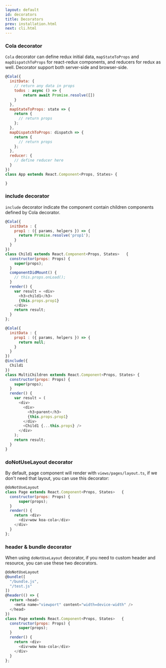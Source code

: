```yaml
---
layout: default
id: decorators
title: Decorators
prev: installation.html
next: cli.html
---
```


### Cola decorator
`Cola` decorator can define redux initial data, `mapStateToProps` and `mapDispatchToProps` for react-redux components, and reducers for redux as well. Decorator support both server-side and browser-side.

```javascript
@Cola({
  initData: {
    // return any data in props
    todos : async () => {
        return await Promise.resolve([])
    }
  },
  mapStateToProps: state => {
    return {
      // return props
    };
  },
  mapDispatchToProps: dispatch => {
    return {
      // return props
    };
  },
  reducer: {
    // define reducer here
  }
})
class App extends React.Component<Props, States> {

}
```

### include decorator
`include` decorator indicate the component contain children components defined by Cola decorator.

```javascript
@Cola({
  initData : {
    prop1 : ({ params, helpers }) => {
      return Promise.resolve('prop1');
    }
  }
})
class Child1 extends React.Component<Props, States>   {
  constructor(props: Props) {
    super(props);
  }
  componentDidMount() {
    // this.props.onLoad();
  }
  render() {
    var result = <div>
      <h3>child1</h3>
      {this.props.prop1}
    </div>
    return result;
  }
};

@Cola({
  initData : {
    prop1 : ({ params, helpers }) => {
      return null;
    }
  }
})
@include({
  Child1
})
class MultiChildren extends React.Component<Props, States> {
  constructor(props: Props) {
    super(props);
  }
  render() {
    var result = (
      <div>
        <div>
          <h3>parent</h3>
          {this.props.prop1}
        </div>
        <Child1 {...this.props} />
      </div>
    );
    return result;
  }
}
```

### doNotUseLayout decorator

By default, page component will render with `views/pages/layout.ts`, if we don't need that layout, you can use this decorator:

```javascript
@doNotUseLayout
class Page extends React.Component<Props, States>   {
  constructor(props: Props) {
      super(props);
  }
  render() {
    return <div>
      <div>wow koa-cola</div>
    </div>
  }
};
```

### header & bundle decorator

When using `doNotUseLayout` decorator, if you need to custom header and resource, you can use these two decorators.

```javascript
@doNotUseLayout
@bundle([
  "/bundle.js",
  "/test.js"
])
@header(() => {
  return <head>
    <meta name="viewport" content="width=device-width" />
  </head>
})
class Page extends React.Component<Props, States>   {
  constructor(props: Props) {
      super(props);
  }
  render() {
    return <div>
      <div>wow koa-cola</div>
    </div>
  }
};
```